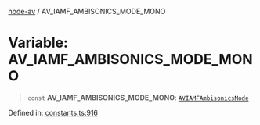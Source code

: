 [node-av](../globals.md) / AV\_IAMF\_AMBISONICS\_MODE\_MONO

# Variable: AV\_IAMF\_AMBISONICS\_MODE\_MONO

> `const` **AV\_IAMF\_AMBISONICS\_MODE\_MONO**: [`AVIAMFAmbisonicsMode`](../type-aliases/AVIAMFAmbisonicsMode.md)

Defined in: [constants.ts:916](https://github.com/seydx/av/blob/f8631fc881b394300b1479f511d55cf1c370a87f/src/constants/constants.ts#L916)
